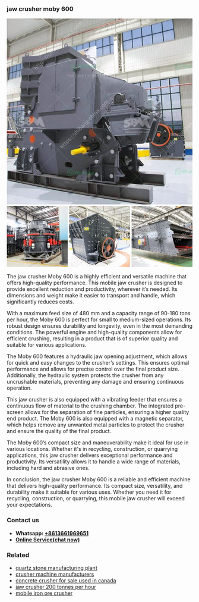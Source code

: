 <h3>jaw crusher moby 600</h3><img src='1706766841.jpg' alt=''><p>The jaw crusher Moby 600 is a highly efficient and versatile machine that offers high-quality performance. This mobile jaw crusher is designed to provide excellent reduction and productivity, wherever it’s needed. Its dimensions and weight make it easier to transport and handle, which significantly reduces costs.</p><p>With a maximum feed size of 480 mm and a capacity range of 90-180 tons per hour, the Moby 600 is perfect for small to medium-sized operations. Its robust design ensures durability and longevity, even in the most demanding conditions. The powerful engine and high-quality components allow for efficient crushing, resulting in a product that is of superior quality and suitable for various applications.</p><p>The Moby 600 features a hydraulic jaw opening adjustment, which allows for quick and easy changes to the crusher’s settings. This ensures optimal performance and allows for precise control over the final product size. Additionally, the hydraulic system protects the crusher from any uncrushable materials, preventing any damage and ensuring continuous operation.</p><p>This jaw crusher is also equipped with a vibrating feeder that ensures a continuous flow of material to the crushing chamber. The integrated pre-screen allows for the separation of fine particles, ensuring a higher quality end product. The Moby 600 is also equipped with a magnetic separator, which helps remove any unwanted metal particles to protect the crusher and ensure the quality of the final product.</p><p>The Moby 600’s compact size and maneuverability make it ideal for use in various locations. Whether it's in recycling, construction, or quarrying applications, this jaw crusher delivers exceptional performance and productivity. Its versatility allows it to handle a wide range of materials, including hard and abrasive ones.</p><p>In conclusion, the jaw crusher Moby 600 is a reliable and efficient machine that delivers high-quality performance. Its compact size, versatility, and durability make it suitable for various uses. Whether you need it for recycling, construction, or quarrying, this mobile jaw crusher will exceed your expectations.</p><h3>Contact us</h3><ul><li><strong>Whatsapp:&nbsp;<a href="https://wa.me/8613661969651">+8613661969651</a></strong></li><li><a href="https://swt.shibang-china.com/?git&amp;zhl&amp;jaw crusher moby 600"><strong>Online Service(chat now)</strong></a></li></ul><h3>Related</h3><ul><li><a href='quartz stone manufacturing plant.md'>quartz stone manufacturing plant</a></li><li><a href='crusher machine manufacturers.md'>crusher machine manufacturers</a></li><li><a href='concrete crusher for sale used in canada.md'>concrete crusher for sale used in canada</a></li><li><a href='jaw crusher 200 tonnes per hour.md'>jaw crusher 200 tonnes per hour</a></li><li><a href='mobile iron ore crusher.md'>mobile iron ore crusher</a></li></ul>